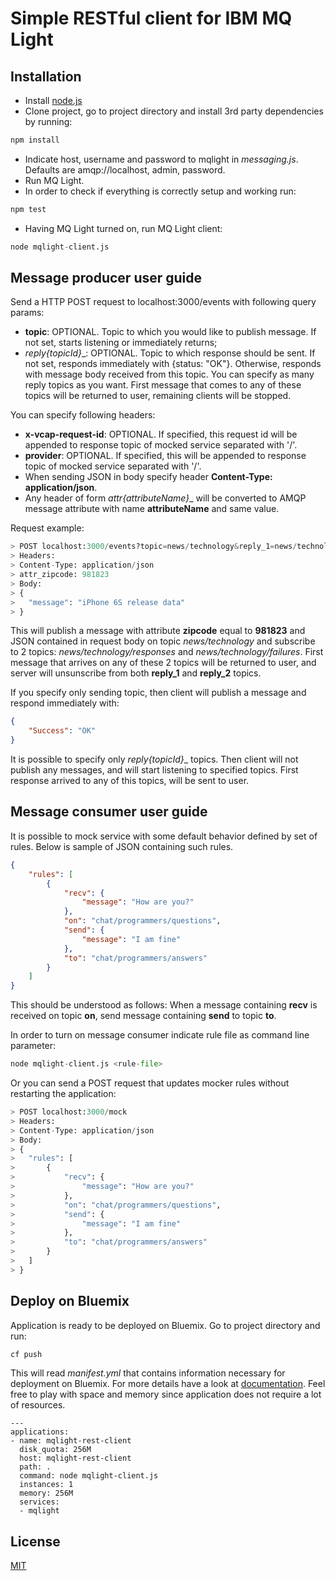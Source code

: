 # Simple RESTful client for IBM MQ Light

## Installation

* Install [node.js](https://nodejs.org/download/)
* Clone project, go to project directory and install 3rd party dependencies by running: 
```python
npm install
```
* Indicate host, username and password to mqlight in _messaging.js_. Defaults are amqp://localhost, admin, password.
* Run MQ Light.
* In order to check if everything is correctly setup and working run:
```python
npm test
```
* Having MQ Light turned on, run MQ Light client:
```python
node mqlight-client.js
```

## Message producer user guide

Send a HTTP POST request to localhost:3000/events with following query params:

* __topic__: OPTIONAL. Topic to which you would like to publish message. If not set, starts listening or immediately returns;
* __reply_{topicId}__: OPTIONAL. Topic to which response should be sent. If not set, responds immediately with {status: "OK"}. Otherwise, responds with message body received from this topic. You can specify as many reply topics as you want. First message that comes to any of these topics will be returned to user, remaining clients will be stopped.

You can specify following headers:

* __x-vcap-request-id__: OPTIONAL. If specified, this request id will be appended to response topic of mocked service separated with '/'.
* __provider__: OPTIONAL. If specified, this will be appended to response topic of mocked service separated with '/'.
* When sending JSON in body specify header __Content-Type: application/json__.
* Any header of form __attr_{attributeName}__ will be converted to AMQP message attribute with name __attributeName__ and same value.

Request example:

```python
> POST localhost:3000/events?topic=news/technology&reply_1=news/technology/responses&reply_2=news/technology/failures
> Headers:
> Content-Type: application/json
> attr_zipcode: 981823
> Body:
> { 
> 	"message": "iPhone 6S release data" 
> }
```

This will publish a message with attribute __zipcode__ equal to __981823__ and JSON contained in request body on topic _news/technology_ and subscribe to 2 topics: _news/technology/responses_ and _news/technology/failures_. First message that arrives on any of these 2 topics will be returned to user, and server will unsunscribe from both __reply_1__ and __reply_2__ topics.

If you specify only sending topic, then client will publish a message and respond immediately with:
```json
{
	"Success": "OK"
}
```

It is possible to specify only __reply_{topicId}__ topics. Then client will not publish any messages, and will start listening to specified topics. First response arrived to any of this topics, will be sent to user.

## Message consumer user guide

It is possible to mock service with some default behavior defined by set of rules. Below is sample of JSON containing such rules.

```json
{
	"rules": [
		{
			"recv": {
				"message": "How are you?"
			},
			"on": "chat/programmers/questions",
			"send": {
				"message": "I am fine"
			},
			"to": "chat/programmers/answers"
		}
	]
}
```

This should be understood as follows: When a message containing __recv__ is received on topic __on__, send message containing __send__ to topic __to__.

In order to turn on message consumer indicate rule file as command line parameter:
```python
node mqlight-client.js <rule-file>
```

Or you can send a POST request that updates mocker rules without restarting the application:

```python
> POST localhost:3000/mock
> Headers:
> Content-Type: application/json
> Body:
> {
>	"rules": [
>		{
>			"recv": {
>				"message": "How are you?"
>			},
>			"on": "chat/programmers/questions",
>			"send": {
>				"message": "I am fine"
>			},
>			"to": "chat/programmers/answers"
>		}
>	]
> }
```

## Deploy on Bluemix

Application is ready to be deployed on Bluemix. Go to project directory and run:

```python
cf push
```

This will read _manifest.yml_ that contains information necessary for deployment on Bluemix. For more details have a look at [documentation](https://www.ng.bluemix.net/docs/#starters/nodejs/index.html#nodejs). Feel free to play with space and memory since application does not require a lot of resources.

```lang
---
applications:
- name: mqlight-rest-client
  disk_quota: 256M
  host: mqlight-rest-client
  path: .
  command: node mqlight-client.js
  instances: 1
  memory: 256M
  services:
  - mqlight

```

## License

[MIT](http://opensource.org/licenses/MIT)